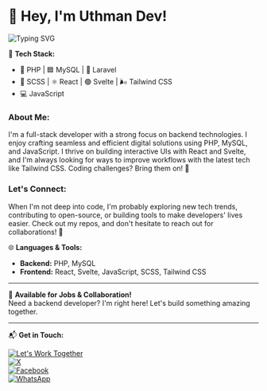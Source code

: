 # 👋 Hey, I'm Uthman Dev!
![Typing SVG](https://readme-typing-svg.herokuapp.com?size=32&duration=4000&color=FFFFFF&lines=Full+Stack+Developer;Backend+Specialist;Let's+Work+Together.)

🔧 **Tech Stack:**  
- 🐘 PHP | 🟦 MySQL | 🔪 Laravel  
- 🎨 SCSS | ⚛️ React | 🟢 Svelte | 🌬️ Tailwind CSS  
- 💻 JavaScript

### About Me:
I'm a full-stack developer with a strong focus on backend technologies. I enjoy crafting seamless and efficient digital solutions using PHP, MySQL, and JavaScript. I thrive on building interactive UIs with React and Svelte, and I'm always looking for ways to improve workflows with the latest tech like Tailwind CSS. Coding challenges? Bring them on! 🚀

### Let's Connect:
When I'm not deep into code, I'm probably exploring new tech trends, contributing to open-source, or building tools to make developers' lives easier. Check out my repos, and don't hesitate to reach out for collaborations! 🤝

🌐 **Languages & Tools:**  
- **Backend:** PHP, MySQL  
- **Frontend:** React, Svelte, JavaScript, SCSS, Tailwind CSS  

---

💼 **Available for Jobs & Collaboration!**  
Need a backend developer? I'm right here! Let's build something amazing together.

---

📬 **Get in Touch:**

[![Let's Work Together](https://img.shields.io/badge/Let's_Work_Together!-brightgreen?style=for-the-badge)](https://github.com/codetesla51)  
[![X](https://img.shields.io/badge/X-1DA1F2?style=for-the-badge&logo=twitter&logoColor=white)](https://x.com/oladele56481?t=KIfYsIyRIobDWhMnYTYTfA&s=09)  
[![Facebook](https://img.shields.io/badge/Facebook-1877F2?style=for-the-badge&logo=facebook&logoColor=white)](https://www.facebook.com/profile.php?id=100089196350154)  
[![WhatsApp](https://img.shields.io/badge/WhatsApp-25D366?style=for-the-badge&logo=whatsapp&logoColor=white)](https://wa.link/6jqex1)
